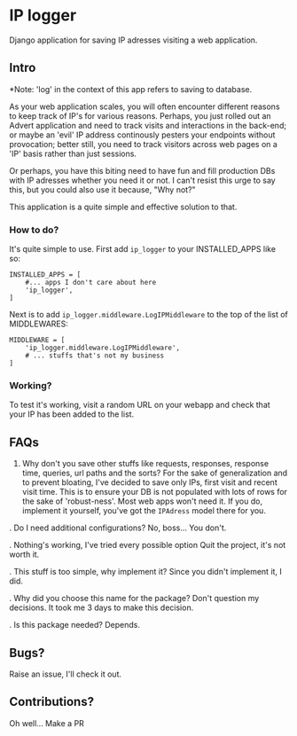 # IP logger
Django application for saving IP adresses visiting a web application.

## Intro
*Note: 'log' in the context of this app refers to saving to database. 

As your web application scales, you will often encounter different reasons to keep track of IP's for various reasons. Perhaps, you just rolled out an Advert application and need to track visits and interactions in the back-end; or maybe an 'evil' IP address continously pesters your endpoints without provocation; better still, you need to track visitors across web pages on a 'IP' basis rather than just sessions.

Or perhaps, you have this biting need to have fun and fill production DBs with IP adresses whether you need it or not.
I can't resist this urge to say this, but you could also use it because, "Why not?"

This application is a quite simple and effective solution to that.

### How to do?
It's quite simple to use. First add `ip_logger` to your INSTALLED_APPS like so:

```
INSTALLED_APPS = [
    #... apps I don't care about here
    'ip_logger',
]
```

Next is to add `ip_logger.middleware.LogIPMiddleware` to the top of the list of MIDDLEWARES:

```
MIDDLEWARE = [
    'ip_logger.middleware.LogIPMiddleware',
    # ... stuffs that's not my business
]
```

### Working?
To test it's working, visit a random URL on your webapp and check that your IP has been added to the list.

## FAQs
1. Why don't you save other stuffs like requests, responses, response time, queries, url paths and the sorts?
    For the sake of generalization and to prevent bloating, I've decided to save only IPs, first visit and recent visit time. This is to ensure your DB is not populated with lots of rows for the sake of 'robust-ness'. Most web apps won't need it. If you do, implement it yourself, you've got the `IPAdress` model there for you.

. Do I need additional configurations?
    No, boss... You don't.

. Nothing's working, I've tried every possible option
    Quit the project, it's not worth it.

. This stuff is too simple, why implement it?
    Since you didn't implement it, I did.

. Why did you choose this name for the package?
    Don't question my decisions. It took me 3 days to make this decision.

. Is this package needed?
    Depends.

## Bugs?
Raise an issue, I'll check it out.

## Contributions?
Oh well... Make a PR